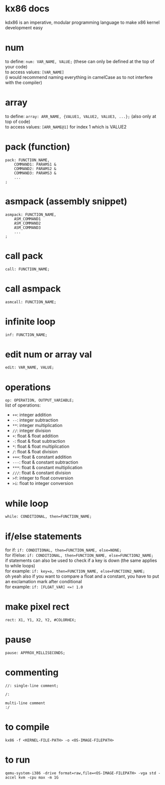 # kx86 docs
kdx86 is an imperative, modular programming language to make x86 kernel development easy
# num
to define: `num: VAR_NAME, VALUE;` (these can only be defined at the top of your code)     
to access values: `[VAR_NAME]`      
(i would recommend naming everything in camelCase as to not interfere with the compiler)
# array
to define: `array: ARR_NAME, {VALUE1, VALUE2, VALUE3, ...};` (also only at top of code)     
to access values: `[ARR_NAME@1]` for index 1 which is VALUE2
# pack (function)
```
pack: FUNCTION_NAME,
    COMMAND1: PARAMS1 &
    COMMAND2: PARAMS2 &
    COMMAND3: PARAMS3 &
    ...
;
```
# asmpack (assembly snippet)
```
asmpack: FUNCTION_NAME,
    ASM_COMMAND1
    ASM_COMMAND2
    ASM_COMMAND3
    ...
;
```
# call pack
`call: FUNCTION_NAME;`
# call asmpack
`asmcall: FUNCTION_NAME;`
# infinite loop
`inf: FUNCTION_NAME;`
# edit num or array val
`edit: VAR_NAME, VALUE;`
# operations
`op: OPERATION, OUTPUT_VARIABLE;`     
list of operations:
- `++`: integer addition
- `--`: integer subtraction
- `**`: integer multiplication
- `//`: integer division
- `+`: float & float addition
- `-`: float & float subtraction
- `*`: float & float multiplication
- `/`: float & float division
- `+++`: float & constant addition
- `---`: float & constant subtraction
- `***`: float & constant multiplication
- `///`: float & constant division
- `>f`: integer to float conversion
- `>i`: float to integer conversion
# while loop
`while: CONDITIONAL, then=FUNCTION_NAME;`
# if/else statements
for if: `if: CONDITIONAL, then=FUNCTION_NAME, else=NONE;`     
for if/else: `if: CONDITIONAL, then=FUNCTION_NAME, else=FUNCTION2_NAME;`     
if statements can also be used to check if a key is down (the same applies to while loops)      
for example: `if: key=a, then=FUNCTION_NAME, else=FUNCTION2_NAME;`      
oh yeah also if you want to compare a float and a constant, you have to put an exclamation mark after conditional       
for example: `if: [FLOAT_VAR] <=! 1.0`
# make pixel rect
`rect: X1, Y1, X2, Y2, #COLORHEX;`
# pause
`pause: APPROX_MILLISECONDS;`
# commenting
`//: single-line comment;`     
```
/:

multi-line comment
:/
```
# to compile
`kx86 -f <KERNEL-FILE-PATH> -o <OS-IMAGE-FILEPATH>`
# to run
`qemu-system-i386 -drive format=raw,file=<OS-IMAGE-FILEPATH> -vga std -accel kvm -cpu max -m 1G`
